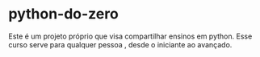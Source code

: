 # python-do-zero
Este é um projeto próprio que visa compartilhar ensinos em python. Esse curso serve para qualquer pessoa , desde o iniciante ao avançado.

